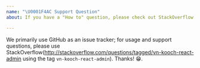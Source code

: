 ```yaml
---
name: "\U0001F4AC Support Question"
about: If you have a "How to" question, please check out StackOverflow!

---
```


We primarily use GitHub as an issue tracker; for usage and support questions, please use StackOverflow(http://stackoverflow.com/questions/tagged/vn-kooch-react-admin using the tag `vn-kooch-react-admin`). Thanks! 😁.
